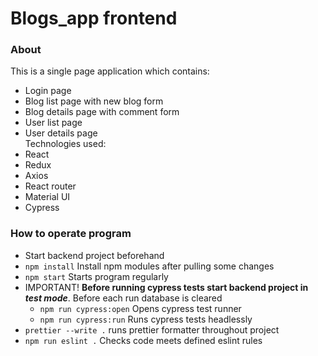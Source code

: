 # Blogs_app frontend

### About
This is a single page application which contains:    
- Login page
- Blog list page with new blog form
- Blog details page with comment form 
- User list page
- User details page    
Technologies used:
- React
- Redux
- Axios
- React router
- Material UI
- Cypress

### How to operate program
- Start backend project beforehand
- `npm install` Install npm modules after pulling some changes
- `npm start` Starts program regularly
- IMPORTANT! **Before running cypress tests start backend project in _test mode_**. Before each run database is cleared
  - `npm run cypress:open` Opens cypress test runner
  - `npm run cypress:run` Runs cypress tests headlessly
- `prettier --write .` runs prettier formatter throughout project
- `npm run eslint .` Checks code meets defined eslint rules 
